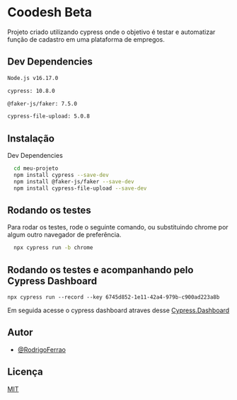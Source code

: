 # Coodesh Beta

Projeto criado utilizando cypress onde o objetivo é testar e automatizar função de cadastro
em uma plataforma de empregos. 

## Dev Dependencies
```bash
Node.js v16.17.0

cypress: 10.8.0

@faker-js/faker: 7.5.0

cypress-file-upload: 5.0.8
```
## Instalação
Dev Dependencies

    
```bash
  cd meu-projeto
  npm install cypress --save-dev
  npm install @faker-js/faker --save-dev
  npm install cypress-file-upload --save-dev
```
    
## Rodando os testes

Para rodar os testes, rode o seguinte comando, ou substituindo chrome por algum outro
navegador de preferência.

```bash
  npx cypress run -b chrome
```

## Rodando os testes e acompanhando pelo Cypress Dashboard

```
npx cypress run --record --key 6745d852-1e11-42a4-979b-c900ad223a8b
```

Em seguida acesse o cypress dashboard atraves desse [Cypress.Dashboard](https://dashboard.cypress.io/projects/hepbnu)




## Autor

- [@RodrigoFerrao](https://www.github.com/RodrigoFerrao)


## Licença

[MIT](https://choosealicense.com/licenses/mit/)


